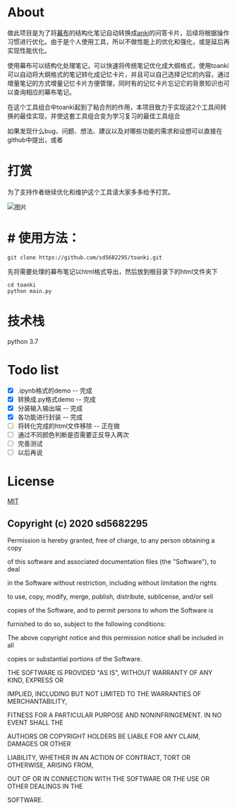 # About
做此项目是为了将[幕布](https://mubu.com/)的结构化笔记自动转换成[anki](https://zhuanlan.zhihu.com/-anki)的问答卡片，后续将根据操作习惯进行优化。由于是个人使用工具，所以不做性能上的优化和强化，或是延后再实现性能优化。

使用幕布可以结构化处理笔记，可以快速将传统笔记优化成大纲格式，使用toanki可以自动将大纲格式的笔记转化成记忆卡片，并且可以自己选择记忆的内容，通过增量笔记的方式增量记忆卡片方便管理，同时有的记忆卡片忘记它的背景知识也可以查询相应的幕布笔记。

在这个工具组合中toanki起到了粘合剂的作用，本项目致力于实现这2个工具间转换的最佳实现，并使这套工具组合变为学习复习的最佳工具组合

如果发现什么bug、问题、想法、建议以及对哪些功能的需求和设想可以直接在github中提出，或者


# 打赏
为了支持作者继续优化和维护这个工具请大家多多给予打赏。



![图片](https://uploader.shimo.im/f/R9DdWxAOecMwf5y3.png!thumbnail)

# # 使用方法：

```
git clone https://github.com/sd5682295/toanki.git 
```
先将需要处理的幕布笔记以html格式导出，然后放到根目录下的html文件夹下

```
cd toanki
python main.py
```


# 技术栈
python 3.7



# Todo list
- [x] .ipynb格式的demo -- 完成
- [x] 转换成.py格式demo -- 完成
- [x] 分装输入输出端 -- 完成
- [x] 各功能进行封装 -- 完成
- [ ] 将转化完成的html文件移除 -- 正在做
- [ ] 通过不同颜色判断是否需要正反导入两次
- [ ] 完善测试
- [ ] 以后再说
# License
[MIT](https://opensource.org/licenses/MIT)

## Copyright (c) 2020 sd5682295
Permission is hereby granted, free of charge, to any person obtaining a copy

of this software and associated documentation files (the "Software"), to deal

in the Software without restriction, including without limitation the rights

to use, copy, modify, merge, publish, distribute, sublicense, and/or sell

copies of the Software, and to permit persons to whom the Software is

furnished to do so, subject to the following conditions:

The above copyright notice and this permission notice shall be included in all

copies or substantial portions of the Software.

THE SOFTWARE IS PROVIDED "AS IS", WITHOUT WARRANTY OF ANY KIND, EXPRESS OR

IMPLIED, INCLUDING BUT NOT LIMITED TO THE WARRANTIES OF MERCHANTABILITY,

FITNESS FOR A PARTICULAR PURPOSE AND NONINFRINGEMENT. IN NO EVENT SHALL THE

AUTHORS OR COPYRIGHT HOLDERS BE LIABLE FOR ANY CLAIM, DAMAGES OR OTHER

LIABILITY, WHETHER IN AN ACTION OF CONTRACT, TORT OR OTHERWISE, ARISING FROM,

OUT OF OR IN CONNECTION WITH THE SOFTWARE OR THE USE OR OTHER DEALINGS IN THE

SOFTWARE.




